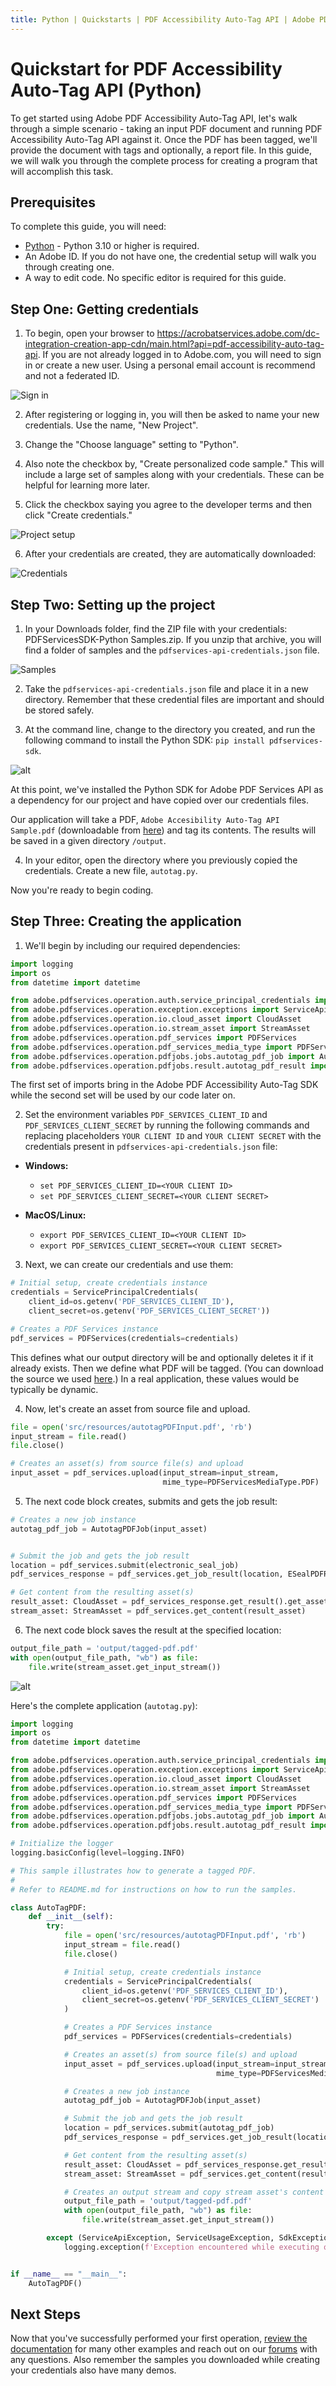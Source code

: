 ```yaml
---
title: Python | Quickstarts | PDF Accessibility Auto-Tag API | Adobe PDF Services
---
```


# Quickstart for PDF Accessibility Auto-Tag API (Python)

To get started using Adobe PDF Accessibility Auto-Tag API, let's walk through a simple scenario - taking an input PDF document and running PDF Accessibility Auto-Tag API against it. Once the PDF has been tagged, we'll provide the document with tags and optionally, a report file. In this guide, we will walk you through the complete process for creating a program that will accomplish this task. 

## Prerequisites

To complete this guide, you will need:

* [Python](https://www.python.org/downloads/) - Python 3.10 or higher is required.
* An Adobe ID. If you do not have one, the credential setup will walk you through creating one.
* A way to edit code. No specific editor is required for this guide.


## Step One: Getting credentials

1) To begin, open your browser to <https://acrobatservices.adobe.com/dc-integration-creation-app-cdn/main.html?api=pdf-accessibility-auto-tag-api>. If you are not already logged in to Adobe.com, you will need to sign in or create a new user. Using a personal email account is recommend and not a federated ID.

![Sign in](./shot1.png)

2) After registering or logging in, you will then be asked to name your new credentials. Use the name, "New Project". 

3) Change the "Choose language" setting to "Python". 

4) Also note the checkbox by, "Create personalized code sample." This will include a large set of samples along with your credentials. These can be helpful for learning more later. 

5) Click the checkbox saying you agree to the developer terms and then click "Create credentials."

![Project setup](./shot2_spc.png)

6) After your credentials are created, they are automatically downloaded:

![Credentials](./shot3_spc.png)

## Step Two: Setting up the project

1) In your Downloads folder, find the ZIP file with your credentials: PDFServicesSDK-Python Samples.zip. If you unzip that archive, you will find a folder of samples and the `pdfservices-api-credentials.json` file.

![Samples](./shot5_spc.png)

2) Take the `pdfservices-api-credentials.json` file and place it in a new directory. Remember that these credential files are important and should be stored safely.

3) At the command line, change to the directory you created, and run the following command to install the Python SDK: `pip install pdfservices-sdk`.

![alt](shot7.png)

At this point, we've installed the Python SDK for Adobe PDF Services API as a dependency for our project and have copied over our credentials files.

Our application will take a PDF, `Adobe Accesibility Auto-Tag API Sample.pdf` (downloadable from <a href="../../../../overview/pdf/Adobe_Accessibility_Auto_Tag_API_Sample.pdf" target="_blank">here</a>) and tag its contents. The results will be saved in a given directory `/output`. 

4) In your editor, open the directory where you previously copied the credentials. Create a new file, `autotag.py`.

Now you're ready to begin coding.

## Step Three: Creating the application

1) We'll begin by including our required dependencies:

```python
import logging
import os
from datetime import datetime

from adobe.pdfservices.operation.auth.service_principal_credentials import ServicePrincipalCredentials
from adobe.pdfservices.operation.exception.exceptions import ServiceApiException, ServiceUsageException, SdkException
from adobe.pdfservices.operation.io.cloud_asset import CloudAsset
from adobe.pdfservices.operation.io.stream_asset import StreamAsset
from adobe.pdfservices.operation.pdf_services import PDFServices
from adobe.pdfservices.operation.pdf_services_media_type import PDFServicesMediaType
from adobe.pdfservices.operation.pdfjobs.jobs.autotag_pdf_job import AutotagPDFJob
from adobe.pdfservices.operation.pdfjobs.result.autotag_pdf_result import AutotagPDFResult
```

The first set of imports bring in the Adobe PDF Accessibility Auto-Tag SDK while the second set will be used by our code later on.

2) Set the environment variables `PDF_SERVICES_CLIENT_ID` and `PDF_SERVICES_CLIENT_SECRET` by running the following commands and replacing placeholders `YOUR CLIENT ID` and `YOUR CLIENT SECRET` with the credentials present in `pdfservices-api-credentials.json` file:
- **Windows:**
    - `set PDF_SERVICES_CLIENT_ID=<YOUR CLIENT ID>`
    - `set PDF_SERVICES_CLIENT_SECRET=<YOUR CLIENT SECRET>`

- **MacOS/Linux:**
    - `export PDF_SERVICES_CLIENT_ID=<YOUR CLIENT ID>`
    - `export PDF_SERVICES_CLIENT_SECRET=<YOUR CLIENT SECRET>`

3) Next, we can create our credentials and use them:

```python
# Initial setup, create credentials instance
credentials = ServicePrincipalCredentials(
    client_id=os.getenv('PDF_SERVICES_CLIENT_ID'),
    client_secret=os.getenv('PDF_SERVICES_CLIENT_SECRET'))

# Creates a PDF Services instance
pdf_services = PDFServices(credentials=credentials)
```

This defines what our output directory will be and optionally deletes it if it already exists. Then we define what PDF will be tagged. (You can download the source we used <a href="../../../../overview/pdf/Adobe_Accessibility_Auto_Tag_API_Sample.pdf" target="_blank">here</a>.) In a real application, these values would be typically be dynamic. 

4) Now, let's create an asset from source file and upload.

```python
file = open('src/resources/autotagPDFInput.pdf', 'rb')
input_stream = file.read()
file.close()

# Creates an asset(s) from source file(s) and upload
input_asset = pdf_services.upload(input_stream=input_stream,
                                  mime_type=PDFServicesMediaType.PDF)
```

5) The next code block creates, submits and gets the job result:

```python
# Creates a new job instance
autotag_pdf_job = AutotagPDFJob(input_asset)


# Submit the job and gets the job result
location = pdf_services.submit(electronic_seal_job)
pdf_services_response = pdf_services.get_job_result(location, ESealPDFResult)

# Get content from the resulting asset(s)
result_asset: CloudAsset = pdf_services_response.get_result().get_asset()
stream_asset: StreamAsset = pdf_services.get_content(result_asset)
```

6) The next code block saves the result at the specified location:

```python
output_file_path = 'output/tagged-pdf.pdf'
with open(output_file_path, "wb") as file:
    file.write(stream_asset.get_input_stream())
```

![alt](shot8.png)

Here's the complete application (`autotag.py`):

```python
import logging
import os
from datetime import datetime

from adobe.pdfservices.operation.auth.service_principal_credentials import ServicePrincipalCredentials
from adobe.pdfservices.operation.exception.exceptions import ServiceApiException, ServiceUsageException, SdkException
from adobe.pdfservices.operation.io.cloud_asset import CloudAsset
from adobe.pdfservices.operation.io.stream_asset import StreamAsset
from adobe.pdfservices.operation.pdf_services import PDFServices
from adobe.pdfservices.operation.pdf_services_media_type import PDFServicesMediaType
from adobe.pdfservices.operation.pdfjobs.jobs.autotag_pdf_job import AutotagPDFJob
from adobe.pdfservices.operation.pdfjobs.result.autotag_pdf_result import AutotagPDFResult

# Initialize the logger
logging.basicConfig(level=logging.INFO)

# This sample illustrates how to generate a tagged PDF.
#
# Refer to README.md for instructions on how to run the samples.

class AutoTagPDF:
    def __init__(self):
        try:
            file = open('src/resources/autotagPDFInput.pdf', 'rb')
            input_stream = file.read()
            file.close()

            # Initial setup, create credentials instance
            credentials = ServicePrincipalCredentials(
                client_id=os.getenv('PDF_SERVICES_CLIENT_ID'),
                client_secret=os.getenv('PDF_SERVICES_CLIENT_SECRET')
            )

            # Creates a PDF Services instance
            pdf_services = PDFServices(credentials=credentials)

            # Creates an asset(s) from source file(s) and upload
            input_asset = pdf_services.upload(input_stream=input_stream,
                                              mime_type=PDFServicesMediaType.PDF)

            # Creates a new job instance
            autotag_pdf_job = AutotagPDFJob(input_asset)

            # Submit the job and gets the job result
            location = pdf_services.submit(autotag_pdf_job)
            pdf_services_response = pdf_services.get_job_result(location, AutotagPDFResult)

            # Get content from the resulting asset(s)
            result_asset: CloudAsset = pdf_services_response.get_result().get_tagged_pdf()
            stream_asset: StreamAsset = pdf_services.get_content(result_asset)

            # Creates an output stream and copy stream asset's content to it
            output_file_path = 'output/tagged-pdf.pdf'
            with open(output_file_path, "wb") as file:
                file.write(stream_asset.get_input_stream())

        except (ServiceApiException, ServiceUsageException, SdkException) as e:
            logging.exception(f'Exception encountered while executing operation: {e}')


if __name__ == "__main__":
    AutoTagPDF()

```

## Next Steps

Now that you've successfully performed your first operation, [review the documentation](https://developer.adobe.com/document-services/docs/overview/pdf-services-api/) for many other examples and reach out on our [forums](https://community.adobe.com/t5/acrobat-services-api/ct-p/ct-Document-Cloud-SDK?page=1&sort=latest_replies&filter=all&lang=all&tabid=discussions&topics=label-accessibilityauto-tagapi) with any questions. Also remember the samples you downloaded while creating your credentials also have many demos.
